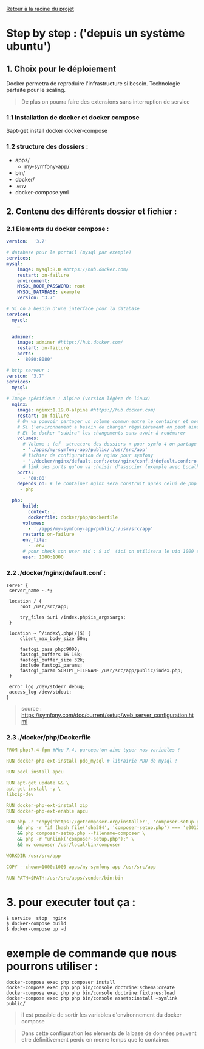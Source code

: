 [Retour à la racine du projet](https://github.com/EPradillon/veille-informatique)  

# Step by step : ('depuis un système ubuntu')

## 1. Choix pour le déploiement
Docker permetra de reproduire l'infrastructure si besoin.
Technologie parfaite pour le scaling.
>De plus on pourra faire des extensions sans interruption de service

### 1.1 Installation de docker et docker compose
$apt-get install docker docker-compose

### 1.2 structure des dossiers : 
  - apps/
    - my-symfony-app/
  - bin/ 
  - docker/ 
  - .env 
  - docker-compose.yml

## 2. Contenu des différents dossier et fichier :

###  2.1 Elements du docker compose :
```yml
version:  '3.7'

# database pour le portail (mysql par exemple)
services:
mysql:
    image: mysql:8.0 #https://hub.docker.com/
    restart: on-failure
    environment:
    MYSQL_ROOT_PASSWORD: root
    MYSQL_DATABASE: example
    version: '3.7'

# Si on a besoin d'une interface pour la database    
services:
  mysql: 
    …

  adminer:
    image: adminer #https://hub.docker.com/
    restart: on-failure
    ports:
    - '8080:8080'

# http serveur :
version: '3.7'
services:
  mysql: 
    …
# Image spécifique : Alpine (version légère de linux)
  nginx:
    image: nginx:1.19.0-alpine #https://hub.docker.com/
    restart: on-failure
    # On va pouvoir partager un volume commun entre le container et notre système
    # Si l'environnement a besoin de changer régulièrement on peut ainsi editer le './apps/my-symfony-app/public/'
    # Et le docker "subira" les changements sans avoir à redémarer
    volumes:
      # Volume : (cf  structure des dossiers + pour symfo 4 on partage le dossier "public")
      - './apps/my-symfony-app/public/:/usr/src/app'
      # fichier de configuration de nginx pour symfony
      - './docker/nginx/default.conf:/etc/nginx/conf.d/default.conf:ro'
      # link des ports qu'on va choisir d'associer (exemple avec Localhost)
    ports:
      - '80:80'
    depends_on: # le container nginx sera construit après celui de php
     - php

  php:
      build:
        context: .
        dockerfile: docker/php/Dockerfile
      volumes: 
        - './apps/my-symfony-app/public/:/usr/src/app'
      restart: on-failure
      env_file:
        - .env
      # pour check son user uid : $ id  (ici on utilisera le uid 1000 et gid 1000)
      user: 1000:1000 
```


### 2.2 ./docker/nginx/default.conf :
```
server {
 server_name ~.*;

 location / {
     root /usr/src/app;

     try_files $uri /index.php$is_args$args;
 }

 location ~ ^/index\.php(/|$) {
     client_max_body_size 50m;

     fastcgi_pass php:9000;
     fastcgi_buffers 16 16k;
     fastcgi_buffer_size 32k;
     include fastcgi_params;
     fastcgi_param SCRIPT_FILENAME /usr/src/app/public/index.php;
 }

 error_log /dev/stderr debug;
 access_log /dev/stdout;
}
```
> source : https://symfony.com/doc/current/setup/web_server_configuration.html




### 2.3 ./docker/php/Dockerfile
```yml
FROM php:7.4-fpm #Php 7.4, parcequ'on aime typer nos variables !

RUN docker-php-ext-install pdo_mysql # librairie PDO de mysql !

RUN pecl install apcu

RUN apt-get update && \
apt-get install -y \
libzip-dev

RUN docker-php-ext-install zip
RUN docker-php-ext-enable apcu

RUN php -r "copy('https://getcomposer.org/installer', 'composer-setup.php');" \
    && php -r "if (hash_file('sha384', 'composer-setup.php') === 'e0012edf3e80b6978849f5eff0d4b4e4c79ff1609dd1e613307e16318854d24ae64f26d17af3ef0bf7cfb710ca74755a') { echo 'Installer verified'; } else { echo 'Installer corrupt'; unlink('composer-setup.php'); } echo PHP_EOL;" \
    && php composer-setup.php --filename=composer \
    && php -r "unlink('composer-setup.php');" \
    && mv composer /usr/local/bin/composer

WORKDIR /usr/src/app

COPY --chown=1000:1000 apps/my-symfony-app /usr/src/app

RUN PATH=$PATH:/usr/src/apps/vendor/bin:bin
```



# 3. pour executer tout ça :
```
$ service  stop  nginx
$ docker-compose build
$ docker-compose up -d
```
# exemple de commande que nous pourrons utiliser :
```
docker-compose exec php composer install 
docker-compose exec php php bin/console doctrine:schema:create
docker-compose exec php php bin/console doctrine:fixtures:load
docker-compose exec php php bin/console assets:install –symlink public/
```


>il est possible de sortir les variables d'environnement du docker compose

>Dans cette configuration les elements de la base de données peuvent etre définitivement perdu
en meme temps que le container.


